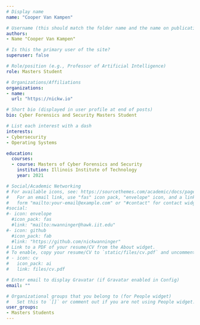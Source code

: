 ```yaml
---
# Display name
name: "Cooper Van Kampen"

# Username (this should match the folder name and the name on publications)
authors:
- Name "Cooper Van Kampen"

# Is this the primary user of the site?
superuser: false

# Role/position (e.g., Professor of Artificial Intelligence)
role: Masters Student

# Organizations/Affiliations
organizations:
- name: 
  url: "https://nickw.io"

# Short bio (displayed in user profile at end of posts)
bio: Cyber Forensics and Security Masters Student

# List each interest with a dash
interests:
- Cybersecurity
- Operating Systems

education:
  courses:
  - course: Masters of Cyber Forensics and Security
    institution: Illinois Institute of Technology
    year: 2021

# Social/Academic Networking
# For available icons, see: https://sourcethemes.com/academic/docs/page-builder/#icons
#   For an email link, use "fas" icon pack, "envelope" icon, and a link in the
#   form "mailto:your-email@example.com" or "#contact" for contact widget.
#social:
#- icon: envelope
  #icon_pack: fas
  #link: "mailto:nwanninger@hawk.iit.edu"
#- icon: github
  #icon_pack: fab
  #link: "https://github.com/nickwanninger"
# Link to a PDF of your resume/CV from the About widget.
# To enable, copy your resume/CV to `static/files/cv.pdf` and uncomment the lines below.
# - icon: cv
#   icon_pack: ai
#   link: files/cv.pdf

# Enter email to display Gravatar (if Gravatar enabled in Config)
email: ""

# Organizational groups that you belong to (for People widget)
#   Set this to `[]` or comment out if you are not using People widget.
user_groups:
- Masters Students
---
```

